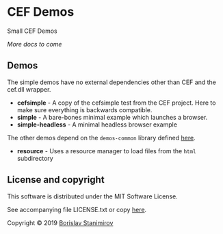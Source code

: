 # CEF Demos

Small CEF Demos

*More docs to come*

## Demos

The simple demos have no external dependencies other than CEF and the cef.dll wrapper.

* **cefsimple** - A copy of the cefsimple test from the CEF project. Here to make sure everything is backwards compatible.
* **simple** - A bare-bones minimal example which launches a browser.
* **simple-headless** - A minimal headless browser example

The other demos depend on the `demos-common` library defined [here](common).

* **resource** - Uses a resource manager to load files from the `html` subdirectory 

## License and copyright

This software is distributed under the MIT Software License.

See accompanying file LICENSE.txt or copy [here](https://opensource.org/licenses/MIT).

Copyright &copy; 2019 [Borislav Stanimirov](http://github.com/iboB)
